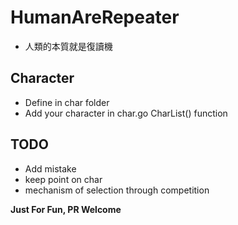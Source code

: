 # HumanAreRepeater

- 人類的本質就是復讀機

## Character 

- Define in char folder
- Add your character in char.go CharList() function


## TODO

- Add mistake 
- keep point on char 
- mechanism of selection through competition

**Just For Fun, PR Welcome**
